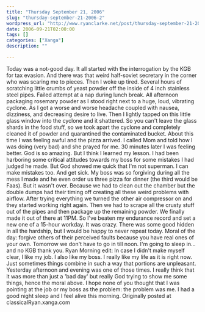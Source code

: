 ```yaml
---
title: "Thursday September 21, 2006"
slug: "thursday-september-21-2006-2"
wordpress_url: "http://www.ryanclarke.net/post/thursday-september-21-2006-2/"
date: 2006-09-21T02:00:00
tags: []
categories: ["Xanga"]
description: ""

---
```


Today was a not-good day.
It all started with the interrogation by the KGB for tax evasion. And there was that weird half-soviet secretary in the corner who was scaring me to pieces.
Then I woke up tired.
Several hours of scratching little crumbs of yeast powder off the inside of 4 inch stainless steel pipes.
Failed attempt at a nap during lunch break.
All afternoon packaging rosemary powder as I stood right next to a huge, loud, vibrating cyclone. As I got a worse and worse headache coupled with nausea, dizziness, and decreasing desire to live.
Then I lightly tapped on this little glass window into the cyclone and it shattered. So you can't leave the glass shards in the food stuff, so we took apart the cyclone and completely cleaned it of powder and quarantined the contaminated bucket. About this time I was feeling awful and the pizza arrived. I called Mom and told how I was doing (very bad) and she prayed for me.
30 minutes later I was feeling better. God is so amazing. But I think I learned my lesson. I had been harboring some critical attitudes towards my boss for some mistakes I had judged he made. But God showed me quick that I'm not superman. I can make mistakes too. And get sick. My boss was so forgiving during all the mess I made and he even order us three pizza for dinner (the third would be Faas).
But it wasn't over. Because we had to clean out the chamber but the double dumps had their timing off creating all these weird problems with airflow. After trying everything we turned the other air compressor on and they started working right again.
Then we had to scrape all the crusty stuff out of the pipes and then package up the remaining powder.
We finally made it out of there at 11PM. So I've beaten my endurance record and set a new one of a 15-hour workday. It was crazy.
There was some good hidden in all the hardship, but I would be happy to never repeat today. Moral of the day: forgive others of their perceived faults because you have real ones of your own.
Tomorrow we don't have to go in till noon. I'm going to sleep in... and no KGB thank you.
Ryan
Morning edit:
In case I didn't make myself clear, I like my job. I also like my boss. I really like my life as it is right now. Just sometimes things combine in such a way that portions are unpleasant. Yesterday afternoon and evening was one of those times. I really think that it was more than just a 'bad day' but really God trying to show me some things, hence the moral above. I hope none of you thought that I was pointing at the job or my boss as the problem: the problem was me. I had a good night sleep and I feel alive this morning.
Originally posted at classicalRyan.xanga.com
